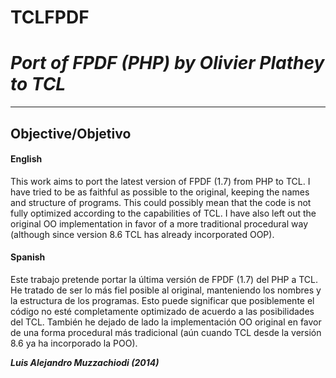 # **TCLFPDF** #
# *Port of FPDF (PHP) by Olivier Plathey to TCL* #

----------


## Objective/Objetivo ##

#### English #####

This work aims to port the latest version of FPDF (1.7) from PHP to TCL.
I have tried to be as faithful as possible to the original, keeping the names and structure of programs.
This could possibly mean that the code is not fully optimized according to the capabilities of TCL.
I have also left out the original OO implementation in favor of a more traditional procedural way (although since version 8.6 TCL has already incorporated OOP).

#### Spanish ####

Este trabajo pretende portar la última versión de FPDF (1.7) del PHP a TCL. 
He tratado de ser lo más fiel posible al original, manteniendo los nombres y la estructura de los programas.
Esto puede significar que posiblemente el código no esté completamente optimizado de acuerdo a las posibilidades del TCL.
También he dejado de lado la implementación OO original en favor de una forma procedural más tradicional (aún cuando TCL desde la versión 8.6 ya ha incorporado la POO).

__*Luis Alejandro Muzzachiodi (2014)*__